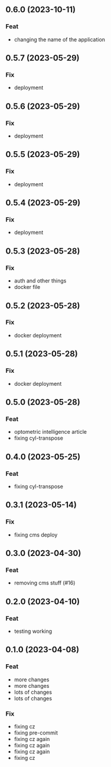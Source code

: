 ## 0.6.0 (2023-10-11)

### Feat

- changing the name of the application

## 0.5.7 (2023-05-29)

### Fix

- deployment

## 0.5.6 (2023-05-29)

### Fix

- deployment

## 0.5.5 (2023-05-29)

### Fix

- deployment

## 0.5.4 (2023-05-29)

### Fix

- deployment

## 0.5.3 (2023-05-28)

### Fix

- auth and other things
- docker file

## 0.5.2 (2023-05-28)

### Fix

- docker deployment

## 0.5.1 (2023-05-28)

### Fix

- docker deployment

## 0.5.0 (2023-05-28)

### Feat

- optometric intelligence article
- fixing cyl-transpose

## 0.4.0 (2023-05-25)

### Feat

- fixing cyl-transpose

## 0.3.1 (2023-05-14)

### Fix

- fixing cms deploy

## 0.3.0 (2023-04-30)

### Feat

- removing cms stuff (#16)

## 0.2.0 (2023-04-10)

### Feat

- testing working

## 0.1.0 (2023-04-08)

### Feat

- more changes
- more changes
- lots of changes
- lots of changes

### Fix

- fixing cz
- fixing pre-commit
- fixing cz again
- fixing cz again
- fixing cz again
- fixing cz
